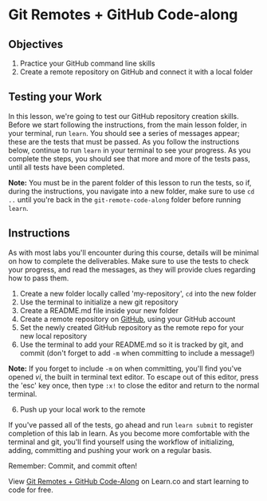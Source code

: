 # Git Remotes + GitHub Code-along

## Objectives
1. Practice your GitHub command line skills
2. Create a remote repository on GitHub and connect it with a local folder

## Testing your Work

In this lesson, we're going to test our GitHub repository creation skills.
Before we start following the instructions, from the main lesson folder, in
your terminal, run `learn`.  You should see a series of messages appear; these
are the tests that must be passed. As you follow the instructions below,
continue to run `learn` in your terminal to see your progress. As you complete
the steps, you should see that more and more of the tests pass, until all tests
have been completed.

**Note:** You must be in the parent folder of this lesson to run the tests, so
if, during the instructions, you navigate into a new folder, make sure to use
`cd ..` until you're back in the `git-remote-code-along` folder before running
`learn`.

## Instructions

As with most labs you'll encounter during this course, details will be minimal
on how to complete the deliverables. Make sure to use the tests to check your
progress, and read the messages, as they will provide clues regarding how to
pass them.

1. Create a new folder locally called 'my-repository', `cd` into the new
folder
2. Use the terminal to initialize a new git repository
3. Create a README.md file inside your new folder
3. Create a remote repository on [GitHub](github.com), using your GitHub account
4. Set the newly created GitHub repository as the remote repo for your new local
repository
5. Use the terminal to add your README.md so it is tracked by git, and commit
(don't forget to add `-m` when committing to include a message!)

**Note:** If you forget to include `-m` on when committing, you'll find you've
opened _vi_, the built in terminal text editor. To escape out of this editor,
press the 'esc' key once, then type `:x!` to close the editor and return to the
normal terminal.

6. Push up your local work to the remote


If you've passed all of the tests, go ahead and run `learn submit` to register
completion of this lab in learn.  As you become more comfortable with the
terminal and git, you'll find yourself using the workflow of initializing,
adding, committing and pushing your work on a regular basis.  

Remember: Commit, and commit often!

<p data-visibility='hidden'>View <a href='https://learn.co/lessons/git-remote-code-along' title='Git Remotes + GitHub Code-Along'>Git Remotes + GitHub Code-Along</a> on Learn.co and start learning to code for free.</p>
